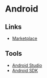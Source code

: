 # Android

<!--
https://github.com/marcindawidziuk/Scrum-Poker-Android
-->

## Links

- [Marketplace](https://play.google.com/store/apps)

## Tools

- [Android Studio](/android/android-studio.md)
- [Android SDK](/android/android-sdk/README.md)
